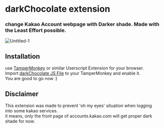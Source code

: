 # darkChocolate extension
### change Kakao Account webpage with Darker shade. Made with the Least Effort possible.

![Untitled-1](https://user-images.githubusercontent.com/7566778/158170094-61567449-c7d6-4dc2-bd44-13cb1ce6fc93.png)

## Installation

use [TamperMonkey](https://www.tampermonkey.net/) or similar Userscript Extension for your browser.   
Import [darkChocolate JS File](https://github.com/potatosalad775/darkChocolate/raw/main/darkChocolate.user.js) to your TamperMonkey and enable it.   
You are good to go now :)

## Disclaimer

This extension was made to prevent 'oh my eyes' situation when logging into some kakao services.   
it means, only the front page of accounts.kakao.com will get proper dark shade for now.   
